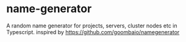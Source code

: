 # name-generator
A random name generator for projects, servers, cluster nodes etc in Typescript. inspired by https://github.com/goombaio/namegenerator
